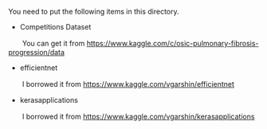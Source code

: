 You need to put the following items in this directory.

- Competitions Dataset

　　You can get it from https://www.kaggle.com/c/osic-pulmonary-fibrosis-progression/data


- efficientnet

　　I borrowed it from https://www.kaggle.com/vgarshin/efficientnet


- kerasapplications

　　I borrowed it from https://www.kaggle.com/vgarshin/kerasapplications
